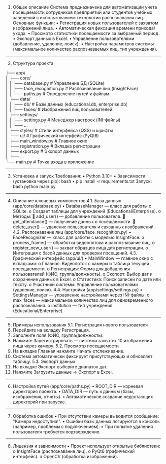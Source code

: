 1. Общее описание
Система предназначена для автоматизации учета посещаемости сотрудников предприятий или студентов учебных заведений с использованием технологии распознавания лиц.
Основные функции:
•	Регистрация новых пользователей с захватом изображений лица.
•	Автоматическая фиксация времени прихода/ухода.
•	Просмотр статистики посещаемости за выбранный период.
•	Экспорт данных в Excel.
•	Управление пользователями (добавление, удаление, поиск).
•	Настройка параметров системы (максимальное количество распознаваемых лиц, тип учреждения).
________________________________________
2. Структура проекта

├── app/  
│   ├── core/  
│   │   ├── database.py        # Управление БД (SQLite)  
│   │   ├── face_recognition.py # Распознавание лиц (InsightFace)  
│   │   └── paths.py           # Определение путей к файлам  
│   ├── data/  
│   │   ├── db/                # Базы данных (educational.db, enterprise.db)  
│   │   ├── faces/             # Изображения лиц пользователей  
│   ├── settings/  
│   │   ├── settings.py        # Менеджер настроек (INI-файлы)  
│   │   └── ...  
│   ├── styles/                # Стили интерфейса (QSS) и шрифты  
│   └── ui/                    # Графический интерфейс (PyQt6)  
│       ├── main_window.py     # Главное окно  
│       ├── registration.py    # Вкладка регистрации  
│       ├── export.py          # Экспорт данных  
│       └── ...  
└── main.py                    # Точка входа в приложение  
________________________________________
3. Установка и запуск
Требования:
•	Python 3.10+
•	Зависимости (установка через pip):
bash
•	pip install -r requirements.txt
Запуск:
bash
python main.py
________________________________________
4. Описание ключевых компонентов
4.1. База данных (app/core/database.py)
•	DatabaseManager — класс для работы с SQLite.
o	Создает таблицы для учреждений (Educational/Enterprise).
o	Методы:
	add_user() — добавление пользователя.
	get_attendance() — получение данных о посещаемости.
	delete_user() — удаление пользователя и связанных изображений.
4.2. Распознавание лиц (app/core/face_recognition.py)
•	FaceRecognizer — класс для работы с моделью InsightFace.
o	process_frame() — обработка видеопотока и распознавание лиц.
o	register_new_user() — захват образцов лица для регистрации.
o	Интеграция с базой данных для проверки посещений.
4.3. Графический интерфейс (app/ui/)
•	MainWindow — главное окно с вкладками:
o	Главная: Видеопоток с камеры и таблица текущей посещаемости.
o	Регистрация: Форма для добавления пользователей (ФИО, группа/должность).
o	Экспорт: Выбор дат и сохранение данных в Excel.
o	Статистика: Поиск записей по дате или тексту.
o	Участники системы: Управление пользователями (удаление, поиск).
4.4. Настройки (app/settings/settings.py)
•	SettingsManager — управление настройками через INI-файлы:
o	max_faces — максимальное количество лиц для одновременного распознавания.
o	institution — тип учреждения (Educational/Enterprise).
________________________________________
5. Примеры использования
5.1. Регистрация нового пользователя
1.	Перейдите на вкладку Регистрация.
2.	Заполните поля (ФИО, группа/должность).
3.	Нажмите Зарегистрировать — система захватит 10 изображений лица через камеру.
5.2. Просмотр посещаемости
1.	На вкладке Главная нажмите Начать отслеживание.
2.	Система автоматически фиксирует присутствующих и обновляет таблицу.
5.3. Экспорт данных
1.	На вкладке Экспорт выберите диапазон дат.
2.	Нажмите Загрузить данные → Экспорт в Excel.
________________________________________
6. Настройка путей (app/core/paths.py)
•	ROOT_DIR — корневая директория проекта.
•	DATA_DIR — путь к данным (базы, изображения, отчеты).
•	Автоматическое создание недостающих директорий при запуске.
________________________________________
7. Обработка ошибок
•	При отсутствии камеры выводится сообщение: "Камера недоступна!".
•	Ошибки базы данных логируются в консоль (например, проблемы с подключением).
•	При попытке удаления пользователя требуется подтверждение.
________________________________________
8. Лицензия и зависимости
•	Проект использует открытые библиотеки:
o	InsightFace (распознавание лиц).
o	PyQt6 (графический интерфейс).
o	OpenCV (обработка изображений).
